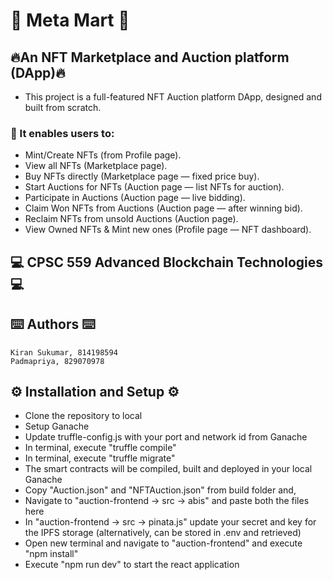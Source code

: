 # 🌟 Meta Mart 🌟
## 🔥An NFT Marketplace and Auction platform (DApp)🔥
- This project is a full-featured NFT Auction platform DApp, designed and built from scratch.
### 🎊 It enables users to:
- Mint/Create NFTs (from Profile page).
- View all NFTs (Marketplace page).
- Buy NFTs directly (Marketplace page — fixed price buy).
- Start Auctions for NFTs (Auction page — list NFTs for auction).
- Participate in Auctions (Auction page — live bidding).
- Claim Won NFTs from Auctions (Auction page — after winning bid).
- Reclaim NFTs from unsold Auctions (Auction page).
- View Owned NFTs & Mint new ones (Profile page — NFT dashboard).

## 💻 CPSC 559 Advanced Blockchain Technologies 💻

## ⌨️ Authors ⌨️
```
Kiran Sukumar, 814198594
Padmapriya, 829070978 
```

## ⚙️ Installation and Setup ⚙️
- Clone the repository to local
- Setup Ganache
- Update truffle-config.js with your port and network id from Ganache
- In terminal, execute "truffle compile"
- In terminal, execute "truffle migrate"
- The smart contracts will be compiled, built and deployed in your local Ganache
- Copy "Auction.json" and "NFTAuction.json" from build folder and,
- Navigate to "auction-frontend -> src -> abis" and paste both the files here
- In "auction-frontend -> src -> pinata.js" update your secret and key for the IPFS storage (alternatively, can be stored in .env and retrieved)
- Open new terminal and navigate to "auction-frontend" and execute "npm install"
- Execute "npm run dev" to start the react application
